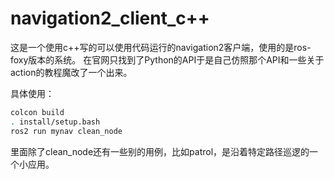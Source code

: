 # navigation2_client_c++
这是一个使用c++写的可以使用代码运行的navigation2客户端，使用的是ros-foxy版本的系统。
在官网只找到了Python的API于是自己仿照那个API和一些关于action的教程魔改了一个出来。

具体使用：
```bash
colcon build
. install/setup.bash
ros2 run mynav clean_node
```

里面除了clean_node还有一些别的用例，比如patrol，是沿着特定路径巡逻的一个小应用。
